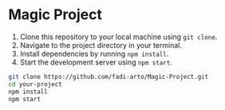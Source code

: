 # Magic Project

1. Clone this repository to your local machine using `git clone`.
2. Navigate to the project directory in your terminal.
3. Install dependencies by running `npm install`.
4. Start the development server using `npm start`.

```bash
git clone https://github.com/fadi-arto/Magic-Project.git
cd your-project
npm install
npm start